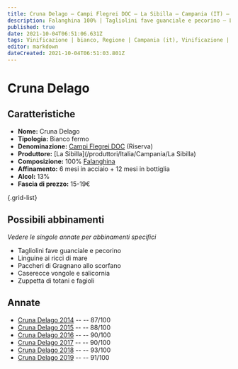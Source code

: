 ```yaml
---
title: Cruna Delago – Campi Flegrei DOC – La Sibilla – Campania (IT) – 15-19€ – 3★-5★
description: Falanghina 100% | Tagliolini fave guanciale e pecorino – Linguine ai ricci di mare – Paccheri allo scorfano – Caserecce vongole e salicornia – Zuppetta di totani e fagioli
published: true
date: 2021-10-04T06:51:06.631Z
tags: Vinificazione | bianco, Regione | Campania (it), Vinificazione | varietale, Vinificazione | fermo, Valutazioni | 5 stelle, Prezzi | 15-19€, falanghina, tagliolini fave guanciale e pecorino, linguine ai ricci di mare, paccheri allo scorfano, caserecce vongole e salicornia, zuppetta di totani e fagioli
editor: markdown
dateCreated: 2021-10-04T06:51:03.801Z
---
```


# Cruna Delago

## Caratteristiche
- **Nome:** Cruna Delago
- **Tipologia:** Bianco fermo 
- **Denominazione:** [Campi Flegrei DOC](/denominazioni/Italia/Campania/DOC/Campi-Flegrei) (Riserva) 
- **Produttore:** [La Sibilla](/produttori/Italia/Campania/La Sibilla) 
- **Composizione:** 100% [Falanghina](/vitigni/Italia/bacca-bianca/Falanghina)
- **Affinamento:** 6 mesi in acciaio + 12 mesi in bottiglia
- **Alcol:** 13%
- **Fascia di prezzo:** 15-19€

{.grid-list}



## Possibili abbinamenti
*Vedere le singole annate per abbinamenti specifici*

- Tagliolini fave guanciale e pecorino 
- Linguine ai ricci di mare
- Paccheri di Gragnano allo scorfano
- Caserecce vongole e salicornia
- Zuppetta di totani e fagioli

## Annate
- [Cruna Delago 2014](/vini/Italia/Campania/La-Sibilla/Cruna-Delago/2014) -- <span class="star-3"></span> -- 87/100
- [Cruna Delago 2015](/vini/Italia/Campania/La-Sibilla/Cruna-Delago/2015) -- <span class="star-3"></span> -- 88/100
- [Cruna Delago 2016](/vini/Italia/Campania/La-Sibilla/Cruna-Delago/2016) -- <span class="star-4"></span> -- 90/100
- [Cruna Delago 2017](/vini/Italia/Campania/La-Sibilla/Cruna-Delago/2017) -- <span class="star-4"></span> -- 90/100
- [Cruna Delago 2018](/vini/Italia/Campania/La-Sibilla/Cruna-Delago/2018) -- <span class="star-5"></span> -- 93/100
- [Cruna Delago 2019](/vini/Italia/Campania/La-Sibilla/Cruna-Delago/2019) -- <span class="star-5"></span> -- 91/100
 